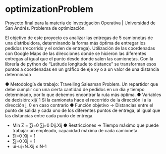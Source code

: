# optimizationProblem
Proyecto final para la materia de Investigación Operativa | Universidad de San Andrés. Problema de optimización.

El objetivo de este proyecto es analizar las entregas de 5 camionetas de una distribuidora, determinando la forma más óptima de entregar los pedidos (recorrido y el orden de entrega). Utilización de las coordenadas con Google Maps de las direcciones donde se hicieron las diferentes entregas al igual que el punto desde donde salen las camionetas. Con la librería de python de “Latitude longitude to distance” se transforman esos puntos a coordenadas en un gráfico de eje xy o a un valor de una distancia determinada

● Metodología de trabajo: Travelling Salesman Problem. Un repartidor que debe cumplir con una cierta cantidad de pedidos en un día y tiempo determinado, por lo que debemos encontrar la ruta más óptima.
● Variables de decisión: xij{ 1 Si la camioneta hace el recorrido de la dirección i a la dirección j, 0 en caso contrario
● Función objetivo → Distancias entre el punto de salida y cada uno de los diferentes puntos de entrega, al igual que las distancias entre cada punto de entrega.
  * Min Z = ∑i=0 ∑j=0 Dij.Xij 
● Restricciones → Tiempo máximo que puede trabajar un empleado, capacidad máxima de cada camioneta.
  * ∑i=0 Xij = 1
  * ∑j=0 Xij = 1
  * ui-uj+N.Xij ≤ N-1
